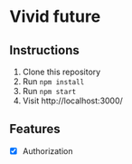 # Vivid future

## Instructions

1. Clone this repository
2. Run `npm install`
3. Run `npm start`
4. Visit http://localhost:3000/

## Features

- [x] Authorization

